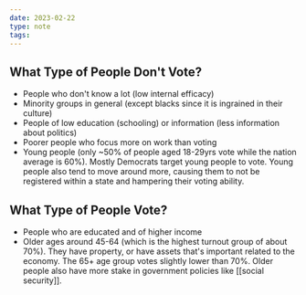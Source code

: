 ```yaml
---
date: 2023-02-22
type: note
tags:
---
```


## What Type of People Don't Vote?
- People who don't know a lot (low internal efficacy)
- Minority groups in general (except blacks since it is ingrained in their culture)
- People of low education (schooling) or information (less information about politics)
- Poorer people who focus more on work than voting
- Young people (only ~50% of people aged 18-29yrs vote while the nation average is 60%). Mostly Democrats target young people to vote. Young people also tend to move around more, causing them to not be registered within a state and hampering their voting ability.

## What Type of People Vote?
- People who are educated and of higher income
- Older ages around 45-64 (which is the highest turnout group of about 70%). They have property, or have assets that's important related to the economy. The 65+ age group votes slightly lower than 70%. Older people also have more stake in government policies like [[social security]].
